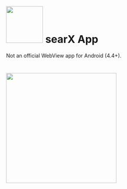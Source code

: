 # <img src="https://i.imgur.com/TEfSaml.png" width="100" /> searX App
Not an official WebView app for Android (4.4+).
# <img src="https://i.imgur.com/KjCHpwY.jpeg" width="300" />
